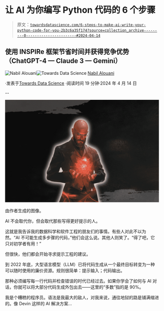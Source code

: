 # 让 AI 为你编写 Python 代码的 6 个步骤

> 原文：[`towardsdatascience.com/6-steps-to-make-ai-write-your-python-code-for-you-2b3c6a35f174?source=collection_archive---------0-----------------------#2024-04-14`](https://towardsdatascience.com/6-steps-to-make-ai-write-your-python-code-for-you-2b3c6a35f174?source=collection_archive---------0-----------------------#2024-04-14)

## 使用 INSPIRe 框架节省时间并获得竞争优势（ChatGPT-4 — Claude 3 — Gemini）

[](https://nabil-alouani.medium.com/?source=post_page---byline--2b3c6a35f174--------------------------------)![Nabil Alouani](https://nabil-alouani.medium.com/?source=post_page---byline--2b3c6a35f174--------------------------------)[](https://towardsdatascience.com/?source=post_page---byline--2b3c6a35f174--------------------------------)![Towards Data Science](https://towardsdatascience.com/?source=post_page---byline--2b3c6a35f174--------------------------------) [Nabil Alouani](https://nabil-alouani.medium.com/?source=post_page---byline--2b3c6a35f174--------------------------------)

·发表于[Towards Data Science](https://towardsdatascience.com/?source=post_page---byline--2b3c6a35f174--------------------------------) ·阅读时间 19 分钟·2024 年 4 月 14 日

--

![](img/f81d2d1d0df33499a0f2541dd9d241d2.png)

由作者生成的图像。

AI 不会取代你，但会取代那些写得更好提示的人。

这就是我告诉我的数据科学和软件工程的朋友们的事情。有些人对此不以为然。“AI 不可能生成多步骤的代码，”他们会这么说。其他人则笑了。“得了吧，它只对初学者有用！”

但很快，他们都会开始寻求提示工程的建议。

到 2022 年底，大型语言模型（LLM）已将代码生成从一个最终目标转变为一种可以随时使用的廉价资源。规则很简单：提示输入；代码输出。

那种必须编写每一行代码并检查错误的时代已经过去。如果你学会了如何与 AI 对话，你就可以将大部分代码生成外包出去——这里的“多数”指的是 90%。

我是个糟糕的程序员。语法是我最大的敌人，对我来说，通往地狱的路是铺满缩进的。像 Devin 这样的 AI 解决方案…
